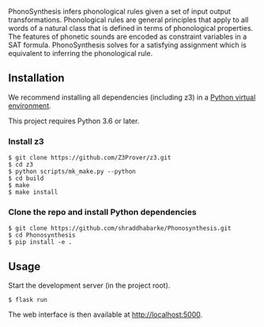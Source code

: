 PhonoSynthesis infers phonological rules given a set of input output
transformations. Phonological rules are general principles that apply to
all words of a natural class that is defined in terms of phonological
properties. The features of phonetic sounds are encoded as constraint
variables in a SAT formula. PhonoSynthesis solves for a satisfying
assignment which is equivalent to inferring the phonological rule.

## Installation

We recommend installing all dependencies (including z3) in a [Python
virtual environment](https://virtualenv.readthedocs.io/en/latest/).

This project requires Python 3.6 or later.

### Install z3

``` shellsession
$ git clone https://github.com/Z3Prover/z3.git
$ cd z3
$ python scripts/mk_make.py --python
$ cd build
$ make
$ make install
```

### Clone the repo and install Python dependencies

```shellsession
$ git clone https://github.com/shraddhabarke/Phonosynthesis.git
$ cd Phonosynthesis
$ pip install -e .
```

## Usage

Start the development server (in the project root).

``` shellsession
$ flask run
```

The web interface is then available at <http://localhost:5000>.
